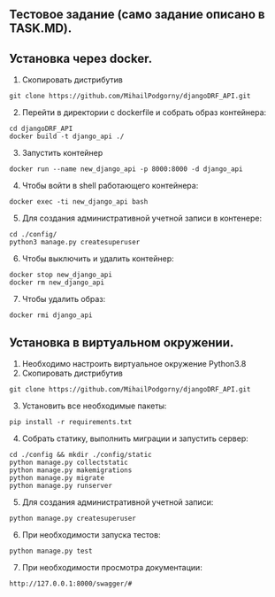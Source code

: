 Тестовое задание (само задание описано в TASK.MD).
-------------------------------------------------
Установка через docker.
-------------------------------------------------
1. Скопировать дистрибутив
```
git clone https://github.com/MihailPodgorny/djangoDRF_API.git
```
2. Перейти в директории с dockerfile и собрать образ контейнера:
```
cd djangoDRF_API
docker build -t django_api ./
```
3. Запустить контейнер
```
docker run --name new_django_api -p 8000:8000 -d django_api
```
4. Чтобы войти в shell работающего контейнера:
```
docker exec -ti new_django_api bash
```
5. Для создания административной учетной записи в контенере:
```
cd ./config/
python3 manage.py createsuperuser
```
6. Чтобы выключить и удалить контейнер:
```
docker stop new_django_api
docker rm new_django_api
```
7. Чтобы удалить образ:
```
docker rmi django_api
```

Установка в виртуальном окружении.
-------------------------------------------------
1. Необходимо настроить виртуальное окружение Python3.8
2. Скопировать дистрибутив
 ```
git clone https://github.com/MihailPodgorny/djangoDRF_API.git
```  
3. Установить все необходимые пакеты:
```
pip install -r requirements.txt
```
4. Собрать статику, выполнить миграции и запустить сервер:
```
cd ./config && mkdir ./config/static
python manage.py collectstatic
python manage.py makemigrations
python manage.py migrate
python manage.py runserver
```
5. Для создания административной учетной записи:
```
python manage.py createsuperuser
```
6. При необходимости запуска тестов:
```
python manage.py test
```
7. При необходимости просмотра документации:
```
http://127.0.0.1:8000/swagger/#
```
